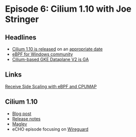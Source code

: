 # Episode 6: Cilium 1.10 with Joe Stringer

## Headlines 

* [Cilium 1.10 is released](https://cilium.io/blog/2021/05/20/cilium-110) on an [appropriate date](https://www.un.org/en/observances/bee-day)
* [eBPF for Windows community](https://github.com/microsoft/ebpf-for-windows/issues/162#issuecomment-844552451)
* [Cilium-based GKE Dataplane V2 is GA](https://cloud.google.com/blog/products/containers-kubernetes/bringing-ebpf-and-cilium-to-google-kubernetes-engine)

## Links 

[Receive Side Scaling with eBPF and CPUMAP](https://youtu.be/-awkPi3D60E)

## Cilium 1.10

* [Blog post](https://cilium.io/blog/2021/05/20/cilium-110)
* [Release notes](https://github.com/cilium/cilium/releases/tag/v1.10.0)
* [Maglev](https://cilium.io/blog/2020/11/10/cilium-19#maglev-load-balancing)
* eCHO episode focusing on [Wireguard](https://youtu.be/-awkPi3D60E)
